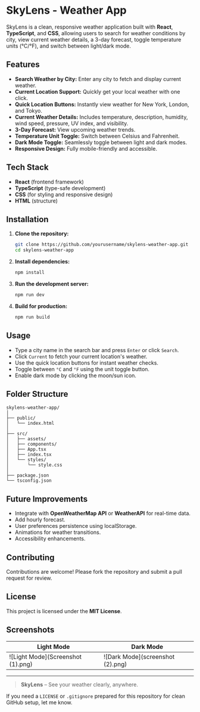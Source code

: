 # SkyLens - Weather App

SkyLens is a clean, responsive weather application built with **React**, **TypeScript**, and **CSS**, allowing users to search for weather conditions by city, view current weather details, a 3-day forecast, toggle temperature units (°C/°F), and switch between light/dark mode.

## Features

* **Search Weather by City:** Enter any city to fetch and display current weather.
* **Current Location Support:** Quickly get your local weather with one click.
* **Quick Location Buttons:** Instantly view weather for New York, London, and Tokyo.
* **Current Weather Details:** Includes temperature, description, humidity, wind speed, pressure, UV index, and visibility.
* **3-Day Forecast:** View upcoming weather trends.
* **Temperature Unit Toggle:** Switch between Celsius and Fahrenheit.
* **Dark Mode Toggle:** Seamlessly toggle between light and dark modes.
* **Responsive Design:** Fully mobile-friendly and accessible.

## Tech Stack

* **React** (frontend framework)
* **TypeScript** (type-safe development)
* **CSS** (for styling and responsive design)
* **HTML** (structure)

## Installation

1. **Clone the repository:**

   ```bash
   git clone https://github.com/yourusername/skylens-weather-app.git
   cd skylens-weather-app
   ```

2. **Install dependencies:**

   ```bash
   npm install
   ```

3. **Run the development server:**

   ```bash
   npm run dev
   ```

4. **Build for production:**

   ```bash
   npm run build
   ```

## Usage

* Type a city name in the search bar and press `Enter` or click `Search`.
* Click `Current` to fetch your current location's weather.
* Use the quick location buttons for instant weather checks.
* Toggle between `°C` and `°F` using the unit toggle button.
* Enable dark mode by clicking the moon/sun icon.

## Folder Structure

```
skylens-weather-app/
│
├── public/
│   └── index.html
│
├── src/
│   ├── assets/
│   ├── components/
│   ├── App.tsx
│   ├── index.tsx
│   └── styles/
│       └── style.css
│
├── package.json
└── tsconfig.json
```

## Future Improvements

* Integrate with **OpenWeatherMap API** or **WeatherAPI** for real-time data.
* Add hourly forecast.
* User preferences persistence using localStorage.
* Animations for weather transitions.
* Accessibility enhancements.

## Contributing

Contributions are welcome! Please fork the repository and submit a pull request for review.

## License

This project is licensed under the **MIT License**.

## Screenshots

| Light Mode                           | Dark Mode                          |
| ------------------------------------ | ---------------------------------- |
| ![Light Mode](Screenshot (1).png) | ![Dark Mode](screenshot (2).png) |

---

> **SkyLens** – See your weather clearly, anywhere.

If you need a `LICENSE` or `.gitignore` prepared for this repository for clean GitHub setup, let me know.
